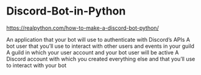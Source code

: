 # Discord-Bot-in-Python
https://realpython.com/how-to-make-a-discord-bot-python/


An application that your bot will use to authenticate with Discord’s APIs
A bot user that you’ll use to interact with other users and events in your guild
A guild in which your user account and your bot user will be active
A Discord account with which you created everything else and that you’ll use to interact with your bot
